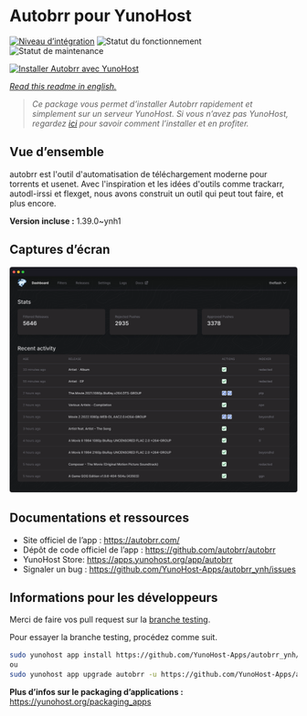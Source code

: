 <!--
N.B.: This README was automatically generated by https://github.com/YunoHost/apps/tree/master/tools/readme_generator
It shall NOT be edited by hand.
-->

# Autobrr pour YunoHost

[![Niveau d’intégration](https://dash.yunohost.org/integration/autobrr.svg)](https://dash.yunohost.org/appci/app/autobrr) ![Statut du fonctionnement](https://ci-apps.yunohost.org/ci/badges/autobrr.status.svg) ![Statut de maintenance](https://ci-apps.yunohost.org/ci/badges/autobrr.maintain.svg)

[![Installer Autobrr avec YunoHost](https://install-app.yunohost.org/install-with-yunohost.svg)](https://install-app.yunohost.org/?app=autobrr)

*[Read this readme in english.](./README.md)*

> *Ce package vous permet d’installer Autobrr rapidement et simplement sur un serveur YunoHost.
Si vous n’avez pas YunoHost, regardez [ici](https://yunohost.org/#/install) pour savoir comment l’installer et en profiter.*

## Vue d’ensemble

autobrr est l'outil d'automatisation de téléchargement moderne pour torrents et usenet. Avec l'inspiration et les idées d'outils comme trackarr, autodl-irssi et flexget, nous avons construit un outil qui peut tout faire, et plus encore.

**Version incluse :** 1.39.0~ynh1

## Captures d’écran

![Capture d’écran de Autobrr](./doc/screenshots/autobrr-front.png)

## Documentations et ressources

* Site officiel de l’app : <https://autobrr.com/>
* Dépôt de code officiel de l’app : <https://github.com/autobrr/autobrr>
* YunoHost Store: <https://apps.yunohost.org/app/autobrr>
* Signaler un bug : <https://github.com/YunoHost-Apps/autobrr_ynh/issues>

## Informations pour les développeurs

Merci de faire vos pull request sur la [branche testing](https://github.com/YunoHost-Apps/autobrr_ynh/tree/testing).

Pour essayer la branche testing, procédez comme suit.

``` bash
sudo yunohost app install https://github.com/YunoHost-Apps/autobrr_ynh/tree/testing --debug
ou
sudo yunohost app upgrade autobrr -u https://github.com/YunoHost-Apps/autobrr_ynh/tree/testing --debug
```

**Plus d’infos sur le packaging d’applications :** <https://yunohost.org/packaging_apps>
